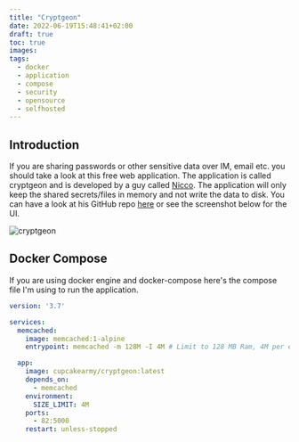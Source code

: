 ```yaml
---
title: "Cryptgeon"
date: 2022-06-19T15:48:41+02:00
draft: true
toc: true
images:
tags:
  - docker
  - application
  - compose
  - security
  - opensource
  - selfhosted
---
```

## Introduction
If you are sharing passwords or other sensitive data over IM, email etc. you should take a look at this free web application. The application is called cryptgeon and is developed by a guy called [Nicco](https://github.com/cupcakearmy). The application will only keep the shared secrets/files in memory and not write the data to disk. You can have a look at his GitHub repo [here](https://github.com/cupcakearmy/cryptgeon) or see the screenshot below for the UI.

![cryptgeon](/img/posts/cryptgeon.png)

## Docker Compose
If you are using docker engine and docker-compose here's the compose file I'm using to run the application.
```yaml
version: '3.7'

services:
  memcached:
    image: memcached:1-alpine
    entrypoint: memcached -m 128M -I 4M # Limit to 128 MB Ram, 4M per entry, customize at free will.

  app:
    image: cupcakearmy/cryptgeon:latest
    depends_on:
      - memcached
    environment:
      SIZE_LIMIT: 4M
    ports:
      - 82:5000
    restart: unless-stopped
```